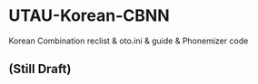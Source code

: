 # UTAU-Korean-CBNN
Korean Combination reclist &amp; oto.ini &amp; guide &amp; Phonemizer code 

## (Still Draft)
